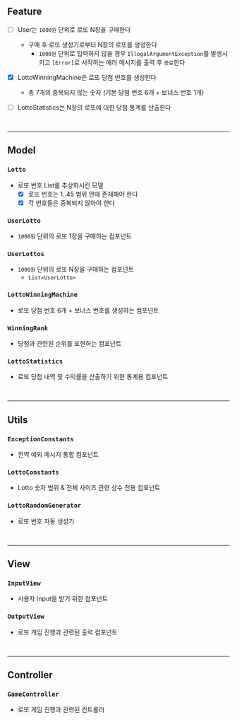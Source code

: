 ## Feature

- [ ] User는 `1000원` 단위로 로또 N장을 구매한다
    - 구매 후 로또 생성기로부터 N장의 로또를 생성한다
        - `1000원` 단위로 입력하지 않을 경우 `IllegalArgumentException`를 발생시키고 `[Error]`로 시작하는 에러 메시지를 출력 후 `종료`한다

- [X] LottoWinningMachine은 로또 당첨 번호를 생성한다
    - 총 7개의 중복되지 않는 숫자 (기본 당첨 번호 6개 + 보너스 번호 1개)

- [ ] LottoStatistics는 N장의 로또에 대한 당첨 통계를 산출한다

<br>
<hr>

## Model

### `Lotto`

- 로또 번호 List를 추상화시킨 모델
    - [X] 로또 번호는 1..45 범위 안에 존재해야 한다
    - [X] 각 번호들은 중복되지 않아야 한다

### `UserLotto`

- `1000원` 단위의 로또 1장을 구매하는 컴포넌트

### `UserLottos`

- `1000원` 단위의 로또 N장을 구매하는 컴포넌트
    - `List<UserLotto>`

### `LottoWinningMachine`

- 로또 당첨 번호 6개 + 보너스 번호를 생성하는 컴포넌트

### `WinningRank`

- 당첨과 관련된 순위를 표현하는 컴포넌트

### `LottoStatistics`

- 로또 당첨 내역 및 수익률을 산출하기 위한 통계용 컴포넌트

<br>
<hr>

## Utils

### `ExceptionConstants`

- 전역 예외 메시지 통합 컴포넌트

### `LottoConstants`

- Lotto 숫자 범위 & 전체 사이즈 관련 상수 전용 컴포넌트

### `LottoRandomGenerator`

- 로또 번호 자동 생성기

<br>
<hr>

## View

### `InputView`

- 사용자 Input을 받기 위한 컴포넌트

### `OutputView`

- 로또 게임 진행과 관련된 출력 컴포넌트

<br>
<hr>

## Controller

### `GameController`

- 로또 게임 진행과 관련된 컨트롤러

<br>
